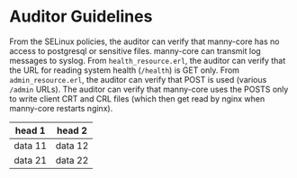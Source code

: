 # Auditor Guidelines

From the SELinux policies, the auditor can verify that manny-core has no access to postgresql or sensitive files.  manny-core can transmit log messages to syslog.  From `health_resource.erl`, the auditor can verify that the URL for reading system health (`/health`) is GET only.  From `admin_resource.erl`, the auditor can verify that POST is used (various `/admin` URLs).  The auditor can verify that manny-core uses the POSTS only to write client CRT and CRL files (which then get read by nginx when manny-core restarts nginx).

| head 1 | head 2 |
| ------ | ------ |
| data 11 | data 12 |
| data 21 | data 22 |
